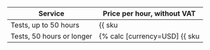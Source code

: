 | Service                   | Price per hour, without VAT |
| ------------------------- | -------------------------- |
| Tests, up to 50 hours     | {{ sku|USD|load_testing.test_execution.v1|string }} |
| Tests, 50 hours or longer | {% calc [currency=USD] {{ sku|USD|load_testing.test_execution.v1|pricingRate.180000|number }} × 3600 %} |